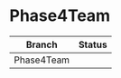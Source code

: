 # Phase4Team

| Branch        | Status       |
| ------------- |:-------------:|
| Phase4Team | | [![Build Status](http://14.97.180.113:8080/buildStatus/icon?job=First Job)](http://14.97.180.113:8080/job/First%20Job/) |
